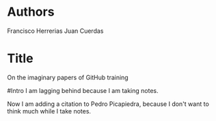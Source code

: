 # Authors
Francisco Herrerias
Juan Cuerdas

# Title
On the imaginary papers of GitHub training

#Intro
I am lagging behind because I am taking notes.

Now I am adding a citation to Pedro Picapiedra, because I don't want to think much while I take notes.
